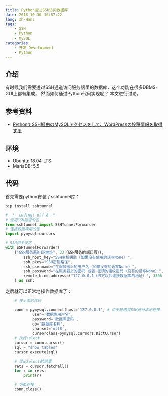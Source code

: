 ```yaml
---
title: Python透过SSH访问数据库
date: 2018-10-30 16:57:22
lang: zh-Hans
tags:
    - SSH
    - Python
    - MySQL
categories: 
    - 开发 Development
    - Python
---
```


## 介绍

有时候我们需要透过SSH通道访问服务器里的数据库，这个功能在很多DBMS-GUI上都有集成，
然而如何通过Python代码实现呢？
本文进行讨论。

## 参考资料

- [PythonでSSH経由のMySQLアクセスをして、WordPressの投稿情報を取得する](https://qiita.com/seisyu1985/items/e910d85b2ca6f30db4f2)

## 环境

- Ubuntu: 18.04 LTS
- MariaDB: 5.5

## 代码

首先需要python安装了sshtunnel库：
```text
pip install sshtunnel
```

```python
# -*- coding: utf-8 -*-
# 使用SSH隧道的包
from sshtunnel import SSHTunnelForwarder
# 连接数据库用的包
import pymysql.cursors

# SSH相关设定
with SSHTunnelForwarder(
    ("SSH服务器的IP地址", 22（SSH服务的端口号）),
        ssh_host_key="SSH主机钥匙（如果没有使用的话写None）",
        ssh_pkey="SSH密钥路径",
        ssh_username="在服务器上的用户名（如果没有的话写None）",
        ssh_password="在服务器上的密码 或者 密钥的指纹密码（没有的话写None）",
        remote_bind_address=("127.0.0.1（绑定以后连接数据库的地址）", 3306（MySQL数据库的端口）)
    ) as ssh:
```

之后就可以正常地操作数据库了：

```python
    # 接上面的代码

    conn = pymysql.connect(host='127.0.0.1', # 由于是透过SSH进行本地连接
            user='数据库用户名',
            password='数据库密码',
            db='数据库名称',
            charset='utf8',
            cursorclass=pymysql.cursors.DictCursor)
    # 执行select
    cursor = conn.cursor()
    sql = "show tables"
    cursor.execute(sql)

    # 读出Select的结果
    rets = cursor.fetchall()
    for r in rets:
        print(r)

    # 切断连接
    conn.close()
```
